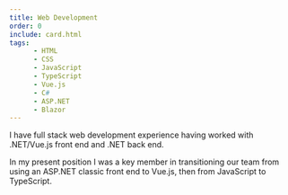 ```yaml
---
title: Web Development
order: 0
include: card.html
tags:
      - HTML
      - CSS
      - JavaScript
      - TypeScript
      - Vue.js
      - C#
      - ASP.NET
      - Blazor
---
```

I have full stack web development experience having worked with .NET/Vue.js front end and .NET back end.

In my present position I was a key member in transitioning our team from using an ASP.NET classic front end to Vue.js, then from JavaScript to TypeScript.
